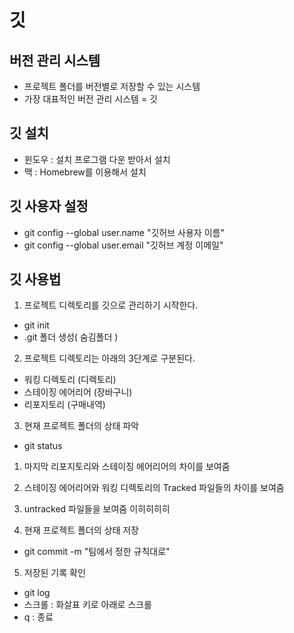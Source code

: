 # 깃

## 버전 관리 시스템
- 프로젝트 폴더를 버전별로 저장할 수 있는 시스템
- 가장 대표적인 버전 관리 시스템 = 깃

## 깃 설치
- 윈도우 : 설치 프로그램 다운 받아서 설치
- 맥 : Homebrew를 이용해서 설치

## 깃 사용자 설정
- git config --global user.name "깃허브 사용자 이름"
- git config --global user.email "깃허브 계정 이메일"

## 깃 사용법
1. 프로젝트 디렉토리를 깃으로 관리하기 시작한다.
  - git init
  - .git 폴더 생성( 숨김폴더 )

2. 프로젝트 디렉토리는 아래의 3단계로 구분된다.
  - 워킹 디렉토리 (디렉토리)
  - 스테이징 에어리어 (장바구니)
  - 리포지토리 (구매내역)

3. 현재 프로젝트 폴더의 상태 파악
  - git status
  1. 마지막 리포지토리와 스테이징 에어리어의 차이를 보여줌
  2. 스테이징 에어리어와 워킹 디렉토리의 Tracked 파일들의 차이를 보여줌
  3. untracked 파일들을 보여줌 이히히히히

4. 현재 프로젝트 폴더의 상태 저장
  - git commit -m "팀에서 정한 규칙대로"

5. 저장된 기록 확인
  - git log
  - 스크롤 : 화살표 키로 아래로 스크롤
  - q : 종료
